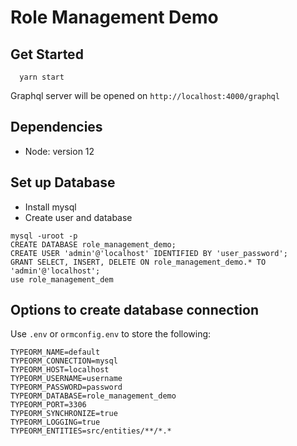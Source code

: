 # Role Management Demo

## Get Started

```
  yarn start
```

Graphql server will be opened on `http://localhost:4000/graphql`

## Dependencies

- Node: version 12

## Set up Database

- Install mysql
- Create user and database

```
mysql -uroot -p
CREATE DATABASE role_management_demo;
CREATE USER 'admin'@'localhost' IDENTIFIED BY 'user_password';
GRANT SELECT, INSERT, DELETE ON role_management_demo.* TO 'admin'@'localhost';
use role_management_dem
```

## Options to create database connection

Use `.env` or `ormconfig.env` to store the following:

```
TYPEORM_NAME=default
TYPEORM_CONNECTION=mysql
TYPEORM_HOST=localhost
TYPEORM_USERNAME=username
TYPEORM_PASSWORD=password
TYPEORM_DATABASE=role_management_demo
TYPEORM_PORT=3306
TYPEORM_SYNCHRONIZE=true
TYPEORM_LOGGING=true
TYPEORM_ENTITIES=src/entities/**/*.*
```
